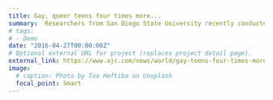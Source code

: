 ```yaml
---
title: Gay, queer teens four times more...
summary:  Researchers from San Diego State University recently conducted an experiment, published in the Journal of the ...
# tags:
# - Demo
date: "2016-04-27T00:00:00Z"
# Optional external URL for project (replaces project detail page).
external_link: https://www.ajc.com/news/world/gay-teens-four-times-more-likely-attempt-suicide-survey-finds/4N5PHGcLQOZMAzpqZZNLjJ/
image:
  # caption: Photo by Toa Heftiba on Unsplash
  focal_point: Smart
---
```


